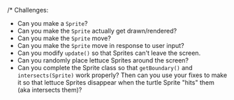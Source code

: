 /* Challenges:
* Can you make a `Sprite`?
* Can you make the `Sprite` actually get drawn/rendered?
* Can you make the `Sprite` move?
* Can you make the `Sprite` move in response to user input?
* Can you modify `update()` so that Sprites can't leave 
 the screen.
* Can you randomly place lettuce Sprites around the
    screen?
* Can you complete the Sprite class so that `getBoundary()` and `intersects(Sprite)` work properly? Then can you use your fixes to make it so that lettuce Sprites disappear when the turtle Sprite "hits" them (aka intersects them)?